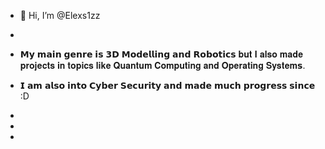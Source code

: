 - 👋 Hi, I’m @Elexs1zz
- 
- 𝗠𝘆 𝗺𝗮𝗶𝗻 𝗴𝗲𝗻𝗿𝗲 𝗶𝘀 𝟯𝗗 𝗠𝗼𝗱𝗲𝗹𝗹𝗶𝗻𝗴 𝗮𝗻𝗱 𝗥𝗼𝗯𝗼𝘁𝗶𝗰𝘀 𝐛𝐮𝐭 𝐈 𝐚𝐥𝐬𝐨 𝐦𝐚𝐝𝐞 𝐩𝐫𝐨𝐣𝐞𝐜𝐭𝐬 𝐢𝐧 𝐭𝐨𝐩𝐢𝐜𝐬 𝐥𝐢𝐤𝐞 𝐐𝐮𝐚𝐧𝐭𝐮𝐦 𝐂𝐨𝐦𝐩𝐮𝐭𝐢𝐧𝐠 𝐚𝐧𝐝 𝐎𝐩𝐞𝐫𝐚𝐭𝐢𝐧𝐠 𝐒𝐲𝐬𝐭𝐞𝐦𝘀.
- 𝗜 𝗮𝗺 𝗮𝗹𝘀𝗼 𝗶𝗻𝘁𝗼 𝗖𝘆𝗯𝗲𝗿 𝗦𝗲𝗰𝘂𝗿𝗶𝘁𝘆 𝗮𝗻𝗱 𝗺𝗮𝗱𝗲 𝗺𝘂𝗰𝗵 𝗽𝗿𝗼𝗴𝗿𝗲𝘀𝘀 𝘀𝗶𝗻𝗰𝗲 :D 
                
-  
- 
- 
<!---
Elexs1zz/Elexs1zz is a ✨ special ✨ repository because its `README.md` (this file) appears on your GitHub profile.
You can click the Preview link to take a look at your changes.
--->
